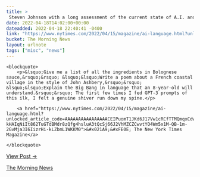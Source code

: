 ```yaml
---
title: > 
 Steven Johnson with a long assessment of the current state of A.I. and language. (The illusion has gotten very good.)
date: 2022-04-18T14:02:00+00:00
dateadded: 2022-04-18 22:40:41 -0400
link: "https://www.nytimes.com/2022/04/15/magazine/ai-language.html?unlocked_article_code=AAAAAAAAAAAAAAAACEIPuomT1JKd6J17Vw1cRCfTTMQmqxCdw_PIxftm3iWka3DJDm8fiOEcDIGS-kHAIqNiIt862TuGTdBMdr8zQfg4hsluA3tQcSj66J2VhMZCZCwvtYO4Wm5x1M-QB-1m-2GvMja3I6IizrHi-kLZbmL1WKKM0"
bucket: The Morning News
layout: urlnote
tags: ["misc", "news"]
--- 
```




  
    
  

  
    <blockquote>
        <p>&lsquo;Give me a list of all the ingredients in Bolognese sauce,&rsquo;&rsquo; &lsquo;&lsquo;Write a poem about a French coastal village in the style of John Ashbery,&rsquo;&rsquo; &lsquo;&lsquo;Explain the Big Bang in language that an 8-year-old will understand.&rsquo;&rsquo; The first few times I fed GPT-3 prompts of this ilk, I felt a genuine shiver run down my spine.</p>
        
        <a href="https://www.nytimes.com/2022/04/15/magazine/ai-language.html?unlocked_article_code=AAAAAAAAAAAAAAAACEIPuomT1JKd6J17Vw1cRCfTTMQmqxCdw_PIxftm3iWka3DJDm8fiOEcDIGS-kHAIqNiIt862TuGTdBMdr8zQfg4hsluA3tQcSj66J2VhMZCZCwvtYO4Wm5x1M-QB-1m-2GvMja3I6IizrHi-kLZbmL1WKKM0">&#x021A9;&#xFE0E; The New York Times Magazine</a>
        
    </blockquote>
  
  <p><a href="https://themorningnews.org/p/steven-johnson-on-the-current-state-of-a.i.-and-language">View Post &rarr;</a></p>



 <!-- end excerpt --> 
<div class='bucket'><a class='internal-link' href='/buckets/the-morning-news'>The Morning News</a></div> 

